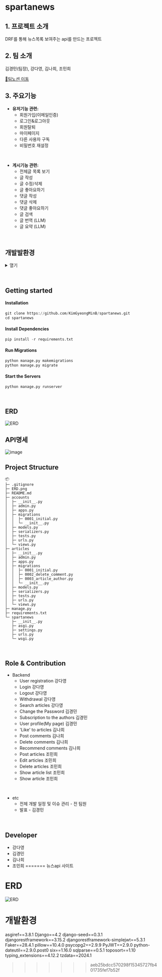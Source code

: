 # spartanews


## 1. 프로젝트 소개
DRF를 통해 뉴스목록 보여주는 api를 만드는 프로젝트

## 2. 팀 소개
김경민(팀장), 강다영, 김나희, 조민희

 [🍭팀노션 이동](https://www.notion.so/teamsparta/1e2a365b56ad4cf8acd68bff9c3c59c8/)


## 3. 주요기능
- **유저기능 관련:**
  - 회원가입(이메일인증)
  - 로그인&로그아웃
  - 회원탈퇴
  - 마이페이지
  - 다른 사용자 구독
  - 비밀번호 재설정
    

&nbsp;

- **게시기능 관련:**
  - 전체글 목록 보기
  - 글 작성
  - 글 수정/삭제
  - 글 좋아요하기
  - 댓글 작성
  - 댓글 삭제
  - 댓글 좋아요하기
  - 글 검색
  - 글 번역 (LLM)
  - 글 요약 (LLM)

&nbsp;

## 개발발환경
<details>
  <summary>열기</summary>

- aiohappyeyeballs==2.4.0
- aiohttp==3.10.5
- aiosignal==1.3.1
- annotated-types==0.7.0
- anyio==4.4.0
- asgiref==3.8.1
- async-timeout==4.0.3
- attrs==24.2.0
- blinker==1.8.2
- certifi==2024.7.4
- charset-normalizer==3.3.2
- click==8.1.7
- colorama==0.4.6
- distro==1.9.0
- Django==4.2
- django-seed==0.3.1
- djangorestframework==3.15.2
- djangorestframework-simplejwt==5.3.1
- exceptiongroup==1.2.2
- Faker==28.0.0
- Flask==3.0.3
- frozenlist==1.4.1
- greenlet==3.1.0
- h11==0.14.0
- httpcore==1.0.5
- httpx==0.27.2
- idna==3.8
- itsdangerous==2.2.0
- Jinja2==3.1.4
- jiter==0.5.0
- jsonpatch==1.33
- jsonpointer==3.0.0
- langchain==0.3.0
- langchain-core==0.3.0
- langchain-openai==0.2.0
- langchain-text-splitters==0.3.0
- langsmith==0.1.120
- MarkupSafe==2.1.5
- multidict==6.1.0
- numpy==1.26.4
- openai==1.45.0
- orjson==3.10.7
- packaging==24.1
- pillow==10.4.0
- psycopg2==2.9.9
- pydantic==2.9.1
- pydantic_core==2.23.3
- PyJWT==2.9.0
- python-dateutil==2.9.0.post0
- PyYAML==6.0.2
- regex==2024.9.11
- requests==2.32.3
- six==1.16.0
- sniffio==1.3.1
- SQLAlchemy==2.0.35
- sqlparse==0.5.1
- tenacity==8.5.0
- tiktoken==0.7.0
- toposort==1.10
- tqdm==4.66.5
- typing_extensions==4.12.2
- tzdata==2024.1
- urllib3==2.2.2
- Werkzeug==3.0.3
- yarl==1.11.1
</details>

&nbsp;

## Getting started
#### Installation

```python
git clone https://github.com/KimGyeongMinB/spartanews.git
cd spartanews
```


#### Install Dependencies
```python
pip install -r requirements.txt
```

#### Run Migrations

```python
python manage.py makemigrations
python manage.py migrate
```


#### Start the Servers
```python
python manage.py runserver
```
&nbsp;
&nbsp;
&nbsp;
&nbsp;

## ERD
![ERD](/ERD.png)
&nbsp;
&nbsp;
&nbsp;
&nbsp;


## API명세
![image](https://github.com/user-attachments/assets/2e4cf340-846e-4edf-b1e3-961c79052729)



## Project Structure

```
📦 
├─ .gitignore
├─ ERD.png
├─ README.md
├─ accounts
│  ├─ __init__.py
│  ├─ admin.py
│  ├─ apps.py
│  ├─ migrations
│  │  ├─ 0001_initial.py
│  │  └─ __init__.py
│  ├─ models.py
│  ├─ serializers.py
│  ├─ tests.py
│  ├─ urls.py
│  └─ views.py
├─ articles
│  ├─ __init__.py
│  ├─ admin.py
│  ├─ apps.py
│  ├─ migrations
│  │  ├─ 0001_initial.py
│  │  ├─ 0002_delete_comment.py
│  │  ├─ 0003_article_author.py
│  │  └─ __init__.py
│  ├─ models.py
│  ├─ serializers.py
│  ├─ tests.py
│  ├─ urls.py
│  └─ views.py
├─ manage.py
├─ requirements.txt
└─ spartanews
   ├─ __init__.py
   ├─ asgi.py
   ├─ settings.py
   ├─ urls.py
   └─ wsgi.py
```


&nbsp;
&nbsp;
&nbsp;

## Role & Contribution
* Backend
  - User registration 강다영
  - Login 강다영
  - Logout 강다영
  - Withdrawal 강다영
  - Search articles 강다영
  - Change the Password 김경민
  - Subscription to the authors 김경민
  - User profile(My page) 김경민
  - 'Like' to articles 김나희
  - Post comments 김나희
  - Delete comments 김나희
  - Recommend comments 김나희
  - Post articles 조민희
  - Edit articles 조민희
  - Delete articles 조민희
  - Show article list 조민희
  - Show article 조민희

&nbsp;
* etc
  + 전체 개발 일정 및 이슈 관리 - 전 팀원
  + 발표 - 김경민

&nbsp;

## Developer
- 강다영
- 김경민
- 김나희
- 조민희
=======
뉴스api 사이트


# ERD
![ERD](/ERD.png)

#

# 개발환경
asgiref==3.8.1
Django==4.2
django-seed==0.3.1
djangorestframework==3.15.2
djangorestframework-simplejwt==5.3.1
Faker==28.4.1
pillow==10.4.0
psycopg2==2.9.9
PyJWT==2.9.0
python-dateutil==2.9.0.post0
six==1.16.0
sqlparse==0.5.1
toposort==1.10
typing_extensions==4.12.2
tzdata==2024.1
>>>>>>> aeb25bdcc570298f15345727fb401735fef7b52f
